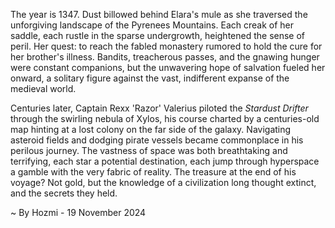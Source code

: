 
The year is 1347.  Dust billowed behind Elara's mule as she traversed the unforgiving landscape of the Pyrenees Mountains.  Each creak of her saddle, each rustle in the sparse undergrowth, heightened the sense of peril.  Her quest: to reach the fabled monastery rumored to hold the cure for her brother's illness.  Bandits, treacherous passes, and the gnawing hunger were constant companions, but the unwavering hope of salvation fueled her onward, a solitary figure against the vast, indifferent expanse of the medieval world.

Centuries later, Captain Rexx 'Razor' Valerius piloted the *Stardust Drifter* through the swirling nebula of Xylos, his course charted by a centuries-old map hinting at a lost colony on the far side of the galaxy.  Navigating asteroid fields and dodging pirate vessels became commonplace in his perilous journey.  The vastness of space was both breathtaking and terrifying, each star a potential destination, each jump through hyperspace a gamble with the very fabric of reality.  The treasure at the end of his voyage?  Not gold, but the knowledge of a civilization long thought extinct, and the secrets they held.

~ By Hozmi - 19 November 2024
